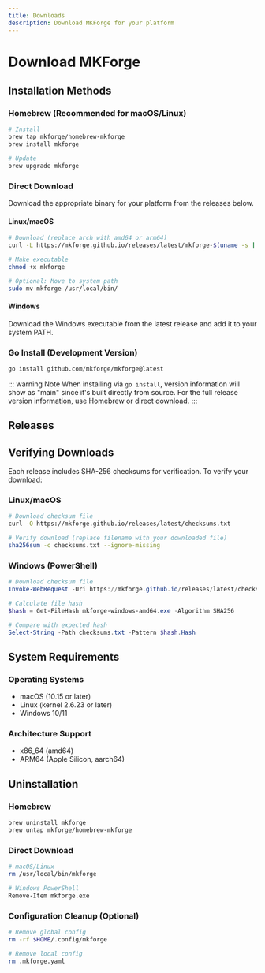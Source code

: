 ```yaml
---
title: Downloads
description: Download MKForge for your platform
---
```


# Download MKForge

<DownloadButton :show-version="true" />

## Installation Methods

### Homebrew (Recommended for macOS/Linux)

```bash
# Install
brew tap mkforge/homebrew-mkforge
brew install mkforge

# Update
brew upgrade mkforge
```

### Direct Download

Download the appropriate binary for your platform from the releases below.

#### Linux/macOS
```bash
# Download (replace arch with amd64 or arm64)
curl -L https://mkforge.github.io/releases/latest/mkforge-$(uname -s | tr '[:upper:]' '[:lower:]')-$(uname -m | sed 's/x86_64/amd64/;s/aarch64/arm64/') -o mkforge

# Make executable
chmod +x mkforge

# Optional: Move to system path
sudo mv mkforge /usr/local/bin/
```

#### Windows
Download the Windows executable from the latest release and add it to your system PATH.

### Go Install (Development Version)
```bash
go install github.com/mkforge/mkforge@latest
```

::: warning Note
When installing via `go install`, version information will show as "main" since it's built directly from source. For the full release version information, use Homebrew or direct download.
:::

## Releases

<ReleaseList />

## Verifying Downloads

Each release includes SHA-256 checksums for verification. To verify your download:

### Linux/macOS
```bash
# Download checksum file
curl -O https://mkforge.github.io/releases/latest/checksums.txt

# Verify download (replace filename with your downloaded file)
sha256sum -c checksums.txt --ignore-missing
```

### Windows (PowerShell)
```powershell
# Download checksum file
Invoke-WebRequest -Uri https://mkforge.github.io/releases/latest/checksums.txt -OutFile checksums.txt

# Calculate file hash
$hash = Get-FileHash mkforge-windows-amd64.exe -Algorithm SHA256

# Compare with expected hash
Select-String -Path checksums.txt -Pattern $hash.Hash
```

## System Requirements

### Operating Systems
- macOS (10.15 or later)
- Linux (kernel 2.6.23 or later)
- Windows 10/11

### Architecture Support
- x86_64 (amd64)
- ARM64 (Apple Silicon, aarch64)

## Uninstallation

### Homebrew
```bash
brew uninstall mkforge
brew untap mkforge/homebrew-mkforge
```

### Direct Download
```bash
# macOS/Linux
rm /usr/local/bin/mkforge

# Windows PowerShell
Remove-Item mkforge.exe
```

### Configuration Cleanup (Optional)
```bash
# Remove global config
rm -rf $HOME/.config/mkforge

# Remove local config
rm .mkforge.yaml
```

<style scoped>
.download-section {
  margin: 3rem 0;
  text-align: center;
}

:root {
  --vp-home-hero-name-color: transparent;
  --vp-home-hero-name-background: -webkit-linear-gradient(120deg, #0047ab 30%, #4169e1);
  --vp-c-brand: #0047ab;
  --vp-c-brand-dark: #003380;
}
</style>